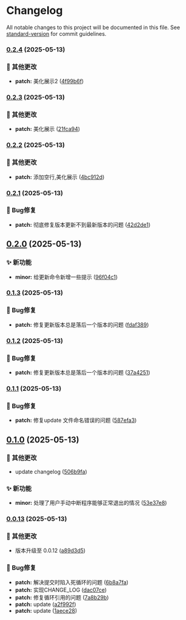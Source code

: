 # Changelog

All notable changes to this project will be documented in this file. See [standard-version](https://github.com/conventional-changelog/standard-version) for commit guidelines.

### [0.2.4](https://github.com/percykuang/pk-cli/compare/v0.2.3...v0.2.4) (2025-05-13)


### 🔨 其他更改

* **patch:** 美化展示2 ([4f99b6f](https://github.com/percykuang/pk-cli/commit/4f99b6f3f791c638711474d921efdaae1230faa5))

### [0.2.3](https://github.com/percykuang/pk-cli/compare/v0.2.2...v0.2.3) (2025-05-13)


### 🔨 其他更改

* **patch:** 美化展示 ([21fca94](https://github.com/percykuang/pk-cli/commit/21fca946ed1ff709616de548cca2fc7489d81251))

### [0.2.2](https://github.com/percykuang/pk-cli/compare/v0.2.1...v0.2.2) (2025-05-13)


### 🔨 其他更改

* **patch:** 添加空行,美化展示 ([4bc912d](https://github.com/percykuang/pk-cli/commit/4bc912d2730b05e19edd1a7f97764be1b7786061))

### [0.2.1](https://github.com/percykuang/pk-cli/compare/v0.2.0...v0.2.1) (2025-05-13)


### 🐛 Bug修复

* **patch:** 彻底修复版本更新不到最新版本的问题 ([42d2de1](https://github.com/percykuang/pk-cli/commit/42d2de10ffce9c7039dd560e812293ddf76801f1))

## [0.2.0](https://github.com/percykuang/pk-cli/compare/v0.1.3...v0.2.0) (2025-05-13)


### ✨ 新功能

* **minor:** 给更新命令新增一些提示 ([96f04c1](https://github.com/percykuang/pk-cli/commit/96f04c1e697671450c9ea4cf90e52f303b56be71))

### [0.1.3](https://github.com/percykuang/pk-cli/compare/v0.1.2...v0.1.3) (2025-05-13)


### 🐛 Bug修复

* **patch:** 修复更新版本总是落后一个版本的问题 ([fdaf389](https://github.com/percykuang/pk-cli/commit/fdaf389142a00b44a8ccbe1a16753f1d23a623b6))

### [0.1.2](https://github.com/percykuang/pk-cli/compare/v0.1.1...v0.1.2) (2025-05-13)


### 🐛 Bug修复

* **patch:** 修复更新版本总是落后一个版本的问题 ([37a4251](https://github.com/percykuang/pk-cli/commit/37a4251046659e7bb5e83290c01076fa86aafc63))

### [0.1.1](https://github.com/percykuang/pk-cli/compare/v0.1.0...v0.1.1) (2025-05-13)


### 🐛 Bug修复

* **patch:** 修复update 文件命名错误的问题 ([587efa3](https://github.com/percykuang/pk-cli/commit/587efa3c8340ea1d8b52e12d1184dbc6a2da67bc))

## [0.1.0](https://github.com/percykuang/pk-cli/compare/v0.0.13...v0.1.0) (2025-05-13)


### 🔨 其他更改

* update changelog ([506b9fa](https://github.com/percykuang/pk-cli/commit/506b9fa61557e1efc9e82fee42b8146dda259b2e))


### ✨ 新功能

* **minor:** 处理了用户手动中断程序能够正常退出的情况 ([53e37e8](https://github.com/percykuang/pk-cli/commit/53e37e87eb6c57bb07ff4b5a68044d7a336f8f14))

### [0.0.13](https://github.com/percykuang/pk-cli/compare/v0.0.3...v0.0.13) (2025-05-13)

### 🔨 其他更改

- 版本升级至 0.0.12 ([a89d3d5](https://github.com/percykuang/pk-cli/commit/a89d3d5c08387dcfbeebb83a65dd18e08e7cf7ce))

### 🐛 Bug修复

- **patch:** 解决提交时陷入死循环的问题 ([6b8a7fa](https://github.com/percykuang/pk-cli/commit/6b8a7faf65726a8a45f7eb058eeff631bf265ff8))
- **patch:** 实现CHANGE_LOG ([dac07ce](https://github.com/percykuang/pk-cli/commit/dac07ce6bcfbbad61d90e1068d4b5ecae44fda00))
- **patch:** 修复循环引用的问题 ([7a8b29b](https://github.com/percykuang/pk-cli/commit/7a8b29b5865271b6243c89c0973afd15a6d0a61e))
- **patch:** update ([a2f992f](https://github.com/percykuang/pk-cli/commit/a2f992f1589d8729111e7a9fe8cea534ac96c14f))
- **patch:** update ([1aece28](https://github.com/percykuang/pk-cli/commit/1aece2859451c2c3a107a3f253ee4de6c63a4be3))
